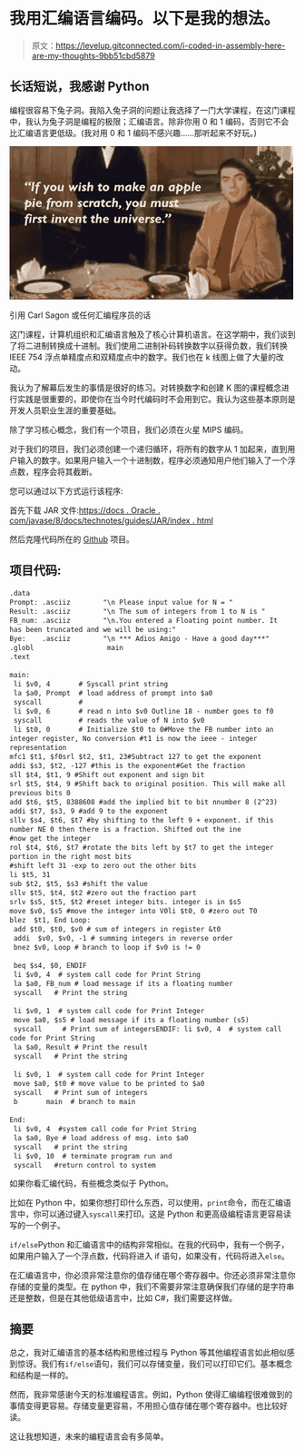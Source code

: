 # 我用汇编语言编码。以下是我的想法。

> 原文：<https://levelup.gitconnected.com/i-coded-in-assembly-here-are-my-thoughts-9bb51cbd5879>

## 长话短说，我感谢 Python

编程很容易下兔子洞。我陷入兔子洞的问题让我选择了一门大学课程，在这门课程中，我认为兔子洞是编程的极限；汇编语言。除非你用 0 和 1 编码，否则它不会比汇编语言更低级。(我对用 0 和 1 编码不感兴趣……那听起来不好玩。)

![](img/9fd3d11c687dac5a0f741c23ae0ccaa4.png)

引用 Carl Sagon 或任何汇编程序员的话

这门课程，计算机组织和汇编语言触及了核心计算机语言。在这学期中，我们谈到了将二进制转换成十进制。我们使用二进制补码转换数字以获得负数，我们转换 IEEE 754 浮点单精度点和双精度点中的数字。我们也在 k 线图上做了大量的改动。

我认为了解幕后发生的事情是很好的练习。对转换数字和创建 K 图的课程概念进行实践是很重要的，即使你在当今时代编码时不会用到它。我认为这些基本原则是开发人员职业生涯的重要基础。

除了学习核心概念，我们有一个项目，我们必须在火星 MIPS 编码。

对于我们的项目，我们必须创建一个递归循环，将所有的数字从 1 加起来，直到用户输入的数字。如果用户输入一个十进制数，程序必须通知用户他们输入了一个浮点数，程序会将其截断。

您可以通过以下方式运行该程序:

首先下载 JAR 文件:[https://docs . Oracle . com/javase/8/docs/technotes/guides/JAR/index . html](https://docs.oracle.com/javase/8/docs/technotes/guides/jar/index.html)

然后克隆代码所在的 [Github](https://github.com/ilknureren/assembly-project/blob/main/index.txt) 项目。

## 项目代码:

```
.data
Prompt: .asciiz        "\n Please input value for N = "
Result: .asciiz        "\n The sum of integers from 1 to N is "
FB_num: .asciiz        "\n.You entered a Floating point number. It  has been truncated and we will be using:"
Bye:    .asciiz        "\n *** Adios Amigo - Have a good day***"     .globl                  main
.text

main:
 li $v0, 4       # Syscall print string
 la $a0, Prompt  # load address of prompt into $a0
 syscall         # 
 li $v0, 6       # read n into $v0 Outline 18 - number goes to f0
 syscall         # reads the value of N into $v0
 li $t0, 0       # Initialize $t0 to 0#Move the FB number into an integer register, No conversion #t1 is now the ieee - integer representation
mfc1 $t1, $f0srl $t2, $t1, 23#Subtract 127 to get the exponent
addi $s3, $t2, -127 #this is the exponent#Get the fraction
sll $t4, $t1, 9 #Shift out exponent and sign bit
srl $t5, $t4, 9 #Shift back to original position. This will make all previous bits 0
add $t6, $t5, 8388608 #add the implied bit to bit nnumber 8 (2^23)
addi $t7, $s3, 9 #add 9 to the exponent
sllv $s4, $t6, $t7 #by shifting to the left 9 + exponent. if this number NE 0 then there is a fraction. Shifted out the ine
#now get the integer
rol $t4, $t6, $t7 #rotate the bits left by $t7 to get the integer portion in the right most bits
#shift left 31 -exp to zero out the other bits
li $t5, 31
sub $t2, $t5, $s3 #shift the value
sllv $t5, $t4, $t2 #zero out the fraction part
srlv $s5, $t5, $t2 #reset integer bits. integer is in $s5
move $v0, $s5 #move the integer into V0li $t0, 0 #zero out T0
blez  $t1, End Loop:
 add $t0, $t0, $v0 # sum of integers in register &t0
 addi  $v0, $v0, -1 # summing integers in reverse order
 bnez $v0, Loop # branch to loop if $v0 is != 0

 beq $s4, $0, ENDIF
 li $v0, 4  # system call code for Print String
 la $a0, FB_num # load message if its a floating number
 syscall   # Print the string 

 li $v0, 1  # system call code for Print Integer
 move $a0, $s5 # load message if its a floating number (s5)
 syscall     # Print sum of integersENDIF: li $v0, 4  # system call code for Print String
 la $a0, Result # Print the result
 syscall   # Print the string 

 li $v0, 1  # system call code for Print Integer
 move $a0, $t0 # move value to be printed to $a0
 syscall   # Print sum of integers
 b       main  # branch to main

End:
 li $v0, 4  #system call code for Print String
 la $a0, Bye # load address of msg. into $a0
 syscall   # print the string
 li $v0, 10  # terminate program run and
 syscall   #return control to system
```

如果你看汇编代码，有些概念类似于 Python。

比如在 Python 中，如果你想打印什么东西，可以使用，`print`命令，而在汇编语言中，你可以通过键入`syscall`来打印。这是 Python 和更高级编程语言更容易读写的一个例子。

`if/else`Python 和汇编语言中的结构非常相似。在我的代码中，我有一个例子，如果用户输入了一个浮点数，代码将进入 if 语句，如果没有，代码将进入`else`。

在汇编语言中，你必须非常注意你的值存储在哪个寄存器中。你还必须非常注意你存储的变量的类型。在 python 中，我们不需要非常注意确保我们存储的是字符串还是整数，但是在其他低级语言中，比如 C#，我们需要这样做。

## 摘要

总之，我对汇编语言的基本结构和思维过程与 Python 等其他编程语言如此相似感到惊讶。我们有`if/else`语句，我们可以存储变量，我们可以打印它们。基本概念和结构是一样的。

然而，我非常感谢今天的标准编程语言。例如，Python 使得汇编编程很难做到的事情变得更容易。存储变量更容易，不用担心值存储在哪个寄存器中。也比较好读。

这让我想知道，未来的编程语言会有多简单。